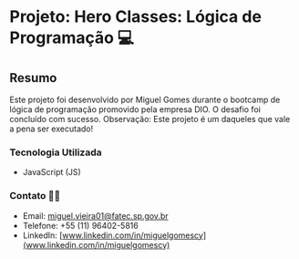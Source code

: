 # Projeto: Hero Classes: Lógica de Programação 💻

## Resumo
Este projeto foi desenvolvido por Miguel Gomes durante o bootcamp de lógica de programação promovido pela empresa DIO. O desafio foi concluído com sucesso.
Observação: Este projeto é um daqueles que vale a pena ser executado!


### Tecnologia Utilizada
- JavaScript (JS)

### Contato 📧📱
- Email: miguel.vieira01@fatec.sp.gov.br
- Telefone: +55 (11) 96402-5816
- LinkedIn: [www.linkedin.com/in/miguelgomescy](www.linkedin.com/in/miguelgomescy)


